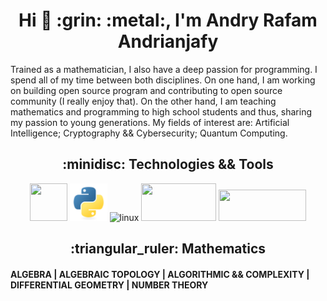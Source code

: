 <h1 align="center"> Hi 👋 :grin: :metal:, I'm Andry Rafam Andrianjafy </h1>
Trained as a mathematician, I also have a deep passion for programming. I spend all of my time between both disciplines. On one hand, I am working on building open source program and contributing to open source community (I really enjoy that). On the other hand, I am teaching mathematics and programming to high school students and thus, sharing my passion to young generations.
My fields of interest are: Artificial Intelligence; Cryptography && Cybersecurity; Quantum Computing.

<h2 align="center"> :minidisc: Technologies && Tools </h2>

<p align="center"> <img src="https://github.com/simple-icons/simple-icons/blob/master/icons/cplusplus.svg" width="60" height="60"/> <img src="https://github.com/devicons/devicon/blob/master/icons/python/python-original.svg" width="60" height="60"/> <img src="https://github.com/simple-icons/simple-icons/blob/develop/icons/linux.svg" alt="linux" width="60" height="60"/> <img src="https://github.com/valohai/ml-logos/blob/master/keras-text.svg" width="120" height="60"/> <img src="https://upload.wikimedia.org/wikipedia/commons/2/22/Crypto%2B%2B-logo.png" width="140" height="50"/>
 
<h2 align="center"> :triangular_ruler: Mathematics </h2>
<h4 algin="center"> ALGEBRA | ALGEBRAIC TOPOLOGY | ALGORITHMIC && COMPLEXITY | DIFFERENTIAL GEOMETRY | NUMBER THEORY </h4>
